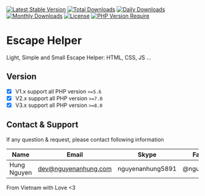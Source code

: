 [![Latest Stable Version](https://img.shields.io/packagist/v/nguyenanhung/escape-helper.svg?style=flat-square)](https://packagist.org/packages/nguyenanhung/escape-helper)
[![Total Downloads](https://img.shields.io/packagist/dt/nguyenanhung/escape-helper.svg?style=flat-square)](https://packagist.org/packages/nguyenanhung/escape-helper)
[![Daily Downloads](https://img.shields.io/packagist/dd/nguyenanhung/escape-helper.svg?style=flat-square)](https://packagist.org/packages/nguyenanhung/escape-helper)
[![Monthly Downloads](https://img.shields.io/packagist/dm/nguyenanhung/escape-helper.svg?style=flat-square)](https://packagist.org/packages/nguyenanhung/escape-helper)
[![License](https://img.shields.io/packagist/l/nguyenanhung/escape-helper.svg?style=flat-square)](https://packagist.org/packages/nguyenanhung/escape-helper)
[![PHP Version Require](https://img.shields.io/packagist/dependency-v/nguyenanhung/escape-helper/php)](https://packagist.org/packages/nguyenanhung/escape-helper)

# Escape Helper

Light, Simple and Small Escape Helper: HTML, CSS, JS ...

## Version

- [x] V1.x support all PHP version `>=5.6`
- [x] V2.x support all PHP version `>=7.0`
- [x] V3.x support all PHP version `>=8.0`

## Contact & Support

If any question & request, please contact following information

| Name        | Email                | Skype            | Facebook      |
|-------------|----------------------|------------------|---------------|
| Hung Nguyen | dev@nguyenanhung.com | nguyenanhung5891 | @nguyenanhung |

From Vietnam with Love <3
